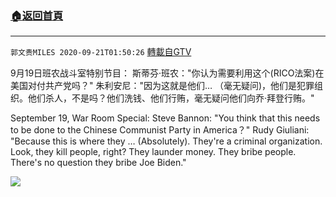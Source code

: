 ﻿###  [:house:返回首頁](https://github.com/ourhimalayas/txt)
---

`郭文贵MILES 2020-09-21T01:50:26` [轉載自GTV](https://gtv.org/web/#/UserInfo/5e596957357cc612d35a8044)

9月19日班农战斗室特别节目：
斯蒂芬·班农："你认为需要利用这个(RICO法案)在美国对付共产党吗？"
朱利安尼："因为这就是他们… （毫无疑问)，他们是犯罪组织。他们杀人，不是吗？他们洗钱、他们行贿，毫无疑问他们向乔·拜登行贿。"

September 19, War Room Special:
Steve Bannon: "You think that this needs to be done to the Chinese Communist Party in America？"
Rudy Giuliani: "Because this is where they … (Absolutely). They're a criminal organization. Look, they kill people, right? They launder money. They bribe people. There's no question they bribe Joe Biden."

[![](https://filegroup.gtv.org/cdn-cgi/image/width=600/https://filegroup.gtv.org/group3/default/20200921/01/50/0/1301632e502507c96be1bd94793e1b22)](https://filegroup.gtv.org/group3/default/20200921/01/50/0/305bd078fa0248ed59712b1cc806282d.MOV)